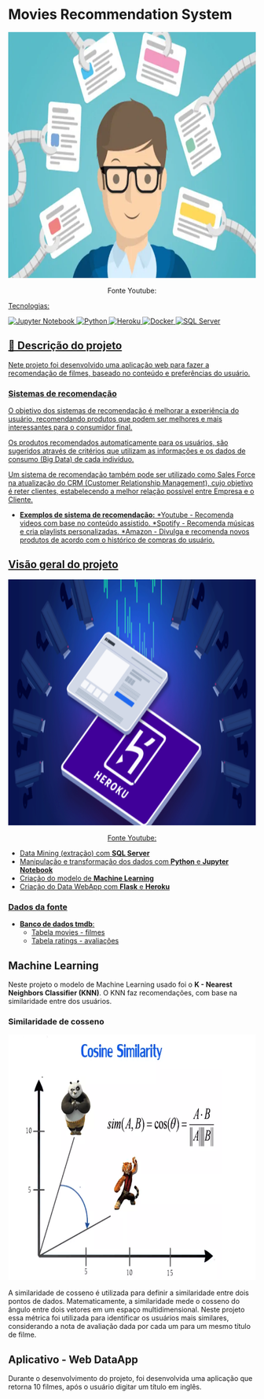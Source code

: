 # Movies Recommendation System
<p align="center"><img src="images/reco.png" height="500" width="800"></p>

<p align="center">Fonte Youtube: <a href="https://iaexpert.academy/2017/03/17/o-que-sao-sistemas-de-recomendacao/"></p>
Tecnologias:

![Jupyter Notebook](https://img.shields.io/badge/Jupyter-F37626.svg?&style=for-the-badge&logo=Jupyter&logoColor=white) ![Python](https://img.shields.io/badge/Python-3776AB?style=for-the-badge&logo=python&logoColor=white) ![Heroku](https://img.shields.io/badge/Heroku-430098?style=for-the-badge&logo=heroku&logoColor=white) ![Docker](https://img.shields.io/badge/Docker-2CA5E0?style=for-the-badge&logo=docker&logoColor=white) ![SQL Server](https://img.shields.io/badge/Microsoft%20SQL%20Server-CC2927?style=for-the-badge&logo=microsoft%20sql%20server&logoColor=white)
## 📃 Descrição do projeto
Nete projeto foi desenvolvido uma aplicação web para fazer a recomendação de filmes, baseado no conteúdo e preferências do usuário.

### Sistemas de recomendação

O objetivo dos sistemas de recomendação é melhorar a experiência do usuário, recomendando produtos que podem ser melhores e mais interessantes para o consumidor final.

Os produtos recomendados automaticamente para os usuários, são sugeridos através de critérios que utilizam as informações e os dados de consumo (Big Data) de cada indivíduo.

Um sistema de recomendação também pode ser utilizado como Sales Force na atualização do CRM (Customer Relationship Management), cujo objetivo é reter clientes, estabelecendo a melhor relação possível entre Empresa e o Cliente.

* **Exemplos de sistema de recomendação:**
  *Youtube - Recomenda videos com base no conteúdo assistido.
  *Spotify - Recomenda músicas e cria playlists personalizadas.
  *Amazon - Divulga e recomenda novos produtos de acordo com o histórico de compras do usuário.

## Visão geral do projeto
<p align="center"><img src="images/app.png" height="500" width="800"></p>

<p align="center">Fonte Youtube: <a href="https://coralogix.com/blog/heroku-logs-the-complete-guide/"></p>

- Data Mining (extração) com **SQL Server**
- Manipulação e transformação dos dados com **Python** e **Jupyter Notebook**
- Criação do modelo de **Machine Learning**
- Criação do Data WebApp com **Flask** e **Heroku**

### Dados da fonte

* **Banco de dados tmdb**:
  * [Tabela movies - filmes](https://grouplens.org/datasets/movielens/25m/)
  * [Tabela ratings - avaliações](https://grouplens.org/datasets/movielens/25m/)

## Machine Learning

Neste projeto o modelo de Machine Learning usado foi o **K - Nearest Neighbors Classifier (KNN)**. O KNN faz recomendações, com base na similaridade entre dos usuários.

### Similaridade de cosseno
<p align="center"><img src="images/cosine.png" height="500" width="800"></p>

A similaridade de cosseno é utilizada para definir a similaridade entre dois pontos de dados. Matematicamente, a similaridade mede o cosseno do ângulo entre dois vetores em um espaço multidimensional.
Neste projeto essa métrica foi utilizada para identificar os usuários mais similares, considerando a nota de avaliação dada por cada um para um mesmo título de filme.

## Aplicativo - Web DataApp

Durante o desenvolvimento do projeto, foi desenvolvida uma aplicação que retorna 10 filmes, após o usuário digitar um título em inglês.